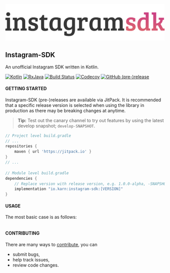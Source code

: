 ![kHttp](./docs/assets/logo.svg)

## Instagram-SDK
An unofficial Instagram SDK written in Kotlin.

[![Kotlin](https://img.shields.io/badge/Kotlin-1.3.11-blue.svg?style=flat-square)](http://kotlinlang.org)
[![RxJava](https://img.shields.io/badge/RxJava-2.1.10-green.svg?style=flat-square)](http://github.com/ReactiveX/RxJava)
[![Build Status](https://img.shields.io/travis/Karn/instagram-sdk.svg?style=flat-square)](https://travis-ci.org/Karn/instagram-sdk)
[![Codecov](https://img.shields.io/codecov/c/github/karn/instagram-sdk.svg?style=flat-square)](https://codecov.io/gh/Karn/instagram-sdk)
[![GitHub (pre-)release](https://img.shields.io/github/release/karn/instagram-sdk/all.svg?style=flat-square)
](./../../releases)


#### GETTING STARTED
Instagram-SDK (pre-)releases are available via JitPack. It is recommended that a specific release version is selected when using the library in production as there may be breaking changes at anytime.

> **Tip:** Test out the canary channel to try out features by using the latest develop snapshot; `develop-SNAPSHOT`.

```Groovy
// Project level build.gradle
// ...
repositories {
    maven { url 'https://jitpack.io' }
}
// ...

// Module level build.gradle
dependencies {
    // Replace version with release version, e.g. 1.0.0-alpha, -SNAPSHOT
    implementation "io.karn:instagram-sdk:[VERSION]"
}
```

#### USAGE
The most basic case is as follows:

```Kotlin
```

#### CONTRIBUTING
There are many ways to [contribute](./.github/CONTRIBUTING.md), you can
- submit bugs,
- help track issues,
- review code changes.